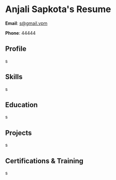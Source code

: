 # Anjali Sapkota's Resume

**Email**: s@gmail.vpm

**Phone**: 44444

## Profile
s

## Skills
s

## Education
s

## Projects
s

## Certifications & Training
s

